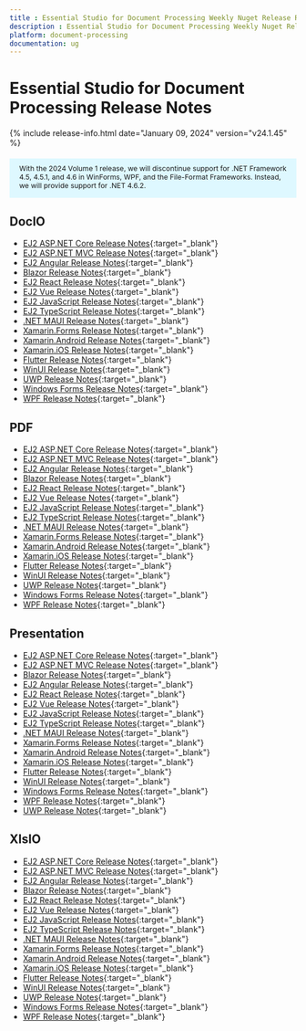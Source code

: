 ```yaml
---
title : Essential Studio for Document Processing Weekly Nuget Release Release Notes  
description : Essential Studio for Document Processing Weekly Nuget Release Release Notes  
platform: document-processing
documentation: ug
---
```


# Essential Studio for Document Processing  Release Notes  

{% include release-info.html date="January 09, 2024" version="v24.1.45" %} 

<style>
#license {
    font-size: .88em!important;
	margin-top: 1.5em;     
	margin-bottom: 1.5em;
    background-color: #def8ff;
    padding: 10px 17px 14px;
}
</style>

<div id="license">
With the 2024 Volume 1 release, we will discontinue support for .NET Framework 4.5, 4.5.1, and 4.6 in WinForms, WPF, and the File-Format Frameworks. Instead, we will provide support for .NET 4.6.2.
</div>


## DocIO

* [EJ2 ASP.NET Core Release Notes](https://ej2.syncfusion.com/aspnetcore/documentation/release-notes/24.1.45#docio){:target="_blank"}
* [EJ2 ASP.NET MVC Release Notes](https://ej2.syncfusion.com/aspnetmvc/documentation/release-notes/24.1.45#docio){:target="_blank"}
* [EJ2 Angular Release Notes](https://ej2.syncfusion.com/angular/documentation/release-notes/24.1.45#docio){:target="_blank"}
* [Blazor Release Notes](https://blazor.syncfusion.com/documentation/release-notes/24.1.45#docio){:target="_blank"}
* [EJ2 React Release Notes](https://ej2.syncfusion.com/react/documentation/release-notes/24.1.45#docio){:target="_blank"}
* [EJ2 Vue  Release Notes](https://ej2.syncfusion.com/vue/documentation/release-notes/24.1.45#docio){:target="_blank"}
* [EJ2 JavaScript Release Notes](https://ej2.syncfusion.com/javascript/documentation/release-notes/24.1.45#docio){:target="_blank"}
* [EJ2 TypeScript Release Notes](https://ej2.syncfusion.com/documentation/release-notes/24.1.45#docio){:target="_blank"}
* [.NET MAUI Release Notes](/maui/release-notes/v24.1.45#docio){:target="_blank"}
* [Xamarin.Forms Release Notes](/xamarin/release-notes/v24.1.45#docio){:target="_blank"}
* [Xamarin.Android Release Notes](/xamarin-android/release-notes/v24.1.45#docio){:target="_blank"}
* [Xamarin.iOS Release Notes](/xamarin-ios/release-notes/v24.1.45#docio){:target="_blank"}
* [Flutter Release Notes](/flutter/release-notes/v24.1.45#docio){:target="_blank"}
* [WinUI Release Notes](/winui/release-notes/v24.1.45#docio){:target="_blank"}
* [UWP Release Notes](/uwp/release-notes/v24.1.45#docio){:target="_blank"}
* [Windows Forms Release Notes](/windowsforms/release-notes/v24.1.45#docio){:target="_blank"}
* [WPF Release Notes](/wpf/release-notes/v24.1.45#docio){:target="_blank"}



## PDF

* [EJ2 ASP.NET Core Release Notes](https://ej2.syncfusion.com/aspnetcore/documentation/release-notes/24.1.45#pdf){:target="_blank"}
* [EJ2 ASP.NET MVC Release Notes](https://ej2.syncfusion.com/aspnetmvc/documentation/release-notes/24.1.45#pdf){:target="_blank"}
* [EJ2 Angular Release Notes](https://ej2.syncfusion.com/angular/documentation/release-notes/24.1.45#pdf){:target="_blank"}
* [Blazor Release Notes](https://blazor.syncfusion.com/documentation/release-notes/24.1.45#pdf){:target="_blank"}
* [EJ2 React Release Notes](https://ej2.syncfusion.com/react/documentation/release-notes/24.1.45#pdf){:target="_blank"}
* [EJ2 Vue  Release Notes](https://ej2.syncfusion.com/vue/documentation/release-notes/24.1.45#pdf){:target="_blank"}
* [EJ2 JavaScript Release Notes](https://ej2.syncfusion.com/javascript/documentation/release-notes/24.1.45#pdf){:target="_blank"}
* [EJ2 TypeScript Release Notes](https://ej2.syncfusion.com/documentation/release-notes/24.1.45#pdf){:target="_blank"}
* [.NET MAUI Release Notes](/maui/release-notes/v24.1.45#pdf){:target="_blank"}
* [Xamarin.Forms Release Notes](/xamarin/release-notes/v24.1.45#pdf){:target="_blank"}
* [Xamarin.Android Release Notes](/xamarin-android/release-notes/v24.1.45#pdf){:target="_blank"}
* [Xamarin.iOS Release Notes](/xamarin-ios/release-notes/v24.1.45#pdf){:target="_blank"}
* [Flutter Release Notes](/flutter/release-notes/v24.1.45#pdf){:target="_blank"}
* [WinUI Release Notes](/winui/release-notes/v24.1.45#pdf){:target="_blank"}
* [UWP Release Notes](/uwp/release-notes/v24.1.45#pdf){:target="_blank"}
* [Windows Forms Release Notes](/windowsforms/release-notes/v24.1.45#pdf){:target="_blank"}
* [WPF Release Notes](/wpf/release-notes/v24.1.45#pdf){:target="_blank"}


## Presentation

* [EJ2 ASP.NET Core Release Notes](https://ej2.syncfusion.com/aspnetcore/documentation/release-notes/24.1.45#presentation){:target="_blank"}
* [EJ2 ASP.NET MVC Release Notes](https://ej2.syncfusion.com/aspnetmvc/documentation/release-notes/24.1.45#presentation){:target="_blank"}
* [Blazor Release Notes](https://blazor.syncfusion.com/documentation/release-notes/24.1.45#presentation){:target="_blank"}
* [EJ2 Angular Release Notes](https://ej2.syncfusion.com/angular/documentation/release-notes/24.1.45#presentation){:target="_blank"}
* [EJ2 React Release Notes](https://ej2.syncfusion.com/react/documentation/release-notes/24.1.45#presentation){:target="_blank"}
* [EJ2 Vue  Release Notes](https://ej2.syncfusion.com/vue/documentation/release-notes/24.1.45#presentation){:target="_blank"}
* [EJ2 JavaScript Release Notes](https://ej2.syncfusion.com/javascript/documentation/release-notes/24.1.45#presentation){:target="_blank"}
* [EJ2 TypeScript Release Notes](https://ej2.syncfusion.com/documentation/release-notes/24.1.45#presentation){:target="_blank"}
* [.NET MAUI Release Notes](/maui/release-notes/v24.1.45#presentation){:target="_blank"}
* [Xamarin.Forms Release Notes](/xamarin/release-notes/v24.1.45#presentation){:target="_blank"}
* [Xamarin.Android Release Notes](/xamarin-android/release-notes/v24.1.45#presentation){:target="_blank"}
* [Xamarin.iOS Release Notes](/xamarin-ios/release-notes/v24.1.45#presentation){:target="_blank"}
* [Flutter Release Notes](/flutter/release-notes/v24.1.45#presentation){:target="_blank"}
* [WinUI Release Notes](/winui/release-notes/v24.1.45#presentation){:target="_blank"}
* [Windows Forms Release Notes](/windowsforms/release-notes/v24.1.45#presentation){:target="_blank"}
* [WPF Release Notes](/wpf/release-notes/v24.1.45#presentation){:target="_blank"}
* [UWP Release Notes](/uwp/release-notes/v24.1.45#presentation){:target="_blank"}



## XlsIO

* [EJ2 ASP.NET Core Release Notes](https://ej2.syncfusion.com/aspnetcore/documentation/release-notes/24.1.45#xlsio){:target="_blank"}
* [EJ2 ASP.NET MVC Release Notes](https://ej2.syncfusion.com/aspnetmvc/documentation/release-notes/24.1.45#xlsio){:target="_blank"}
* [EJ2 Angular Release Notes](https://ej2.syncfusion.com/angular/documentation/release-notes/24.1.45#xlsio){:target="_blank"}
* [Blazor Release Notes](https://blazor.syncfusion.com/documentation/release-notes/24.1.45#xlsio){:target="_blank"}
* [EJ2 React Release Notes](https://ej2.syncfusion.com/react/documentation/release-notes/24.1.45#xlsio){:target="_blank"}
* [EJ2 Vue  Release Notes](https://ej2.syncfusion.com/vue/documentation/release-notes/24.1.45#xlsio){:target="_blank"}
* [EJ2 JavaScript Release Notes](https://ej2.syncfusion.com/javascript/documentation/release-notes/24.1.45#xlsio){:target="_blank"}
* [EJ2 TypeScript Release Notes](https://ej2.syncfusion.com/documentation/release-notes/24.1.45#xlsio){:target="_blank"}
* [.NET MAUI Release Notes](/maui/release-notes/v24.1.45#xlsio){:target="_blank"}
* [Xamarin.Forms Release Notes](/xamarin/release-notes/v24.1.45#xlsio){:target="_blank"}
* [Xamarin.Android Release Notes](/xamarin-android/release-notes/v24.1.45#xlsio){:target="_blank"}
* [Xamarin.iOS Release Notes](/xamarin-ios/release-notes/v24.1.45#xlsio){:target="_blank"}
* [Flutter Release Notes](/flutter/release-notes/v24.1.45#xlsio){:target="_blank"}
* [WinUI Release Notes](/winui/release-notes/v24.1.45#xlsio){:target="_blank"}
* [UWP Release Notes](/uwp/release-notes/v24.1.45#xlsio){:target="_blank"}
* [Windows Forms Release Notes](/windowsforms/release-notes/v24.1.45#xlsio){:target="_blank"}
* [WPF Release Notes](/wpf/release-notes/v24.1.45#xlsio){:target="_blank"}


